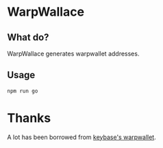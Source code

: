 # WarpWallace

## What do?

WarpWallace generates warpwallet addresses.

## Usage

`npm run go`

# Thanks

A lot has been borrowed from [keybase's warpwallet](https://github.com/keybase/warpwallet).